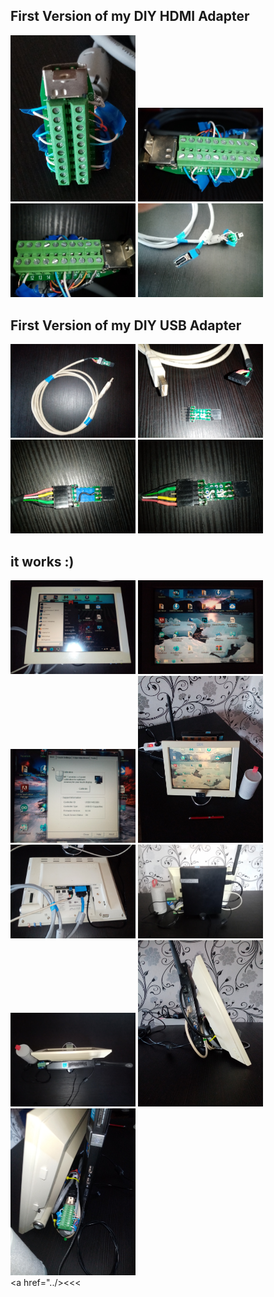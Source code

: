 ## First Version of my DIY HDMI Adapter<br>

<a href="IMG_20230508_184832.jpg"><img src="IMG_20230508_184832.jpg" width="200"></a>
<a href="IMG_20230508_184930.jpg"><img src="IMG_20230508_184930.jpg" width="200"></a>
<a href="IMG_20230508_184952.jpg"><img src="IMG_20230508_184952.jpg" width="200"></a>
<a href="IMG_20230508_184749.jpg"><img src="IMG_20230508_184749.jpg" width="200"></a><br>

## First Version of my DIY USB Adapter<br>

<a href="IMG_20230508_185057.jpg"><img src="IMG_20230508_185057.jpg" width="200"></a>
<a href="IMG_20230508_185119.jpg"><img src="IMG_20230508_185119.jpg" width="200"></a>
<a href="IMG_20230508_185147.jpg"><img src="IMG_20230508_185147.jpg" width="200"></a>
<a href="IMG_20230508_185214.jpg"><img src="IMG_20230508_185214.jpg" width="200"></a><br>

## it works :)<br>

<a href="IMG_20230508_190255.jpg"><img src="IMG_20230508_190255.jpg" width="200"></a>
<a href="IMG_20230508_190337.jpg"><img src="IMG_20230508_190337.jpg" width="200"></a>
<a href="IMG_20230508_190632.jpg"><img src="IMG_20230508_190632.jpg" width="200"></a>
<a href="IMG_20230508_192803.jpg"><img src="IMG_20230508_192803.jpg" width="200"></a><br>
<a href="IMG_20230508_185958.jpg"><img src="IMG_20230508_185958.jpg" width="200"></a>
<a href="IMG_20230508_192938.jpg"><img src="IMG_20230508_192938.jpg" width="200"></a>
<a href="IMG_20230508_192950.jpg"><img src="IMG_20230508_192950.jpg" width="200"></a>
<a href="IMG_20230508_193001.jpg"><img src="IMG_20230508_193001.jpg" width="200"></a><br>
<a href="IMG_20230508_193046.jpg"><img src="IMG_20230508_193046.jpg" width="200"></a>
<br>
<a href="../><<<</a>

